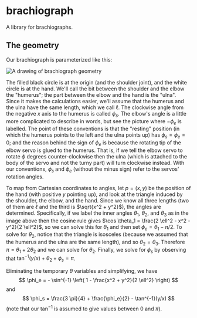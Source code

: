 # brachiograph

A library for brachiographs.

## The geometry

Our brachiograph is parameterized like this:

![A drawing of brachiograph geometry](./drawing-triangles.svg)

The filled black circle is at the origin (and the shoulder joint), and the white circle is at the hand.
We'll call the bit between the shoulder and the elbow the "humerus";
the part between the elbow and the hand is the "ulna". Since it makes the calculations easier, we'll assume that
the humerus and the ulna have the same length, which we call $\ell$.
The clockwise angle from the negative $x$ axis to the humerus is called $\phi_s$.
The elbow's angle is a little more complicated to describe in words, but see the picture where $-\phi_e$ is labelled.
The point of these conventions is that the "resting" position (in which the humerus points to the left and the ulna points up)
has $\phi_s = \phi_e = 0$; and the reason behind the sign of $\phi_e$ is because the rotating tip of the elbow servo is
glued to the humerus. That is, if we tell the elbow servo to rotate $\phi$ degrees counter-clockwise then the ulna (which
is attached to the body of the servo and not the turny part) will turn clockwise instead. With our conventions,
$\phi_s$ and $\phi_e$ (without the minus sign) refer to the servos' rotation angles.

To map from Cartesian coordinates to angles, let $p = (x, y)$ be the position of the hand (with positive $y$ pointing up),
and look at the triangle induced by the shoulder, the elbow, and the hand. Since we know all three lengths (two of them
are $\ell$ and the third is $\sqrt{x^2 + y^2}$), the angles are determined. Specifically, if we label the inner
angles $\theta_1$, $\theta_2$, and $\theta_3$ as in the image above
then the cosine rule gives $\cos \theta_1 = \frac{2 \ell^2 - x^2 - y^2}{2 \ell^2}$,
so we can solve this for $\theta_1$ and then set $\phi_e = \theta_1 - \pi/2$.
To solve for $\theta_2$, notice that the triangle is isosceles (because we assumed that the humerus and the ulna
are the same length), and so $\theta_2 = \theta_3$. Therefore $\pi = \theta_1 + 2 \theta_2$ and we can solve for $\theta_2$.
Finally, we solve for $\phi_s$ by observing that $\tan^{-1} (y/x) + \theta_2 + \phi_s = \pi$.

Eliminating the temporary $\theta$ variables and simplifying, we have
$$
  \phi_e = - \sin^{-1} \left( 1 - \frac{x^2 + y^2}{2 \ell^2} \right)
$$
and
$$
  \phi_s = \frac{3 \pi}{4} + \frac{\phi_e}{2} - \tan^{-1}(y/x)
$$
(note that our $\tan^{-1}$ is assumed to give values between $0$ and $\pi$).
